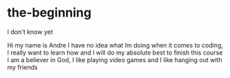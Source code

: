 # the-beginning
I don't know yet

Hi my name is Andre
I have no idea what Im doing when it comes to coding, I really want to learn how and I will do my absolute best to finish this course
I am a believer in God, I like playing video games and I like hanging out with my friends
